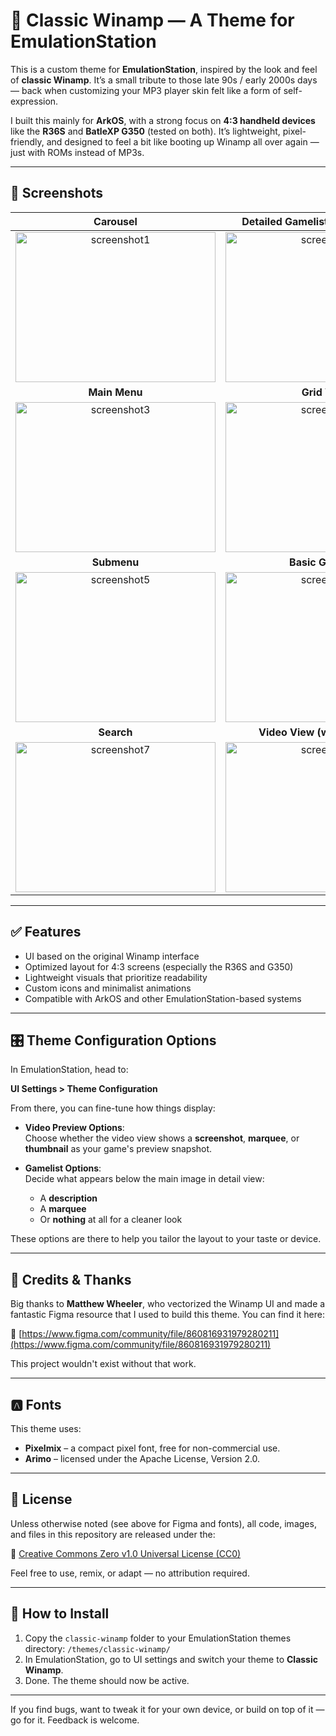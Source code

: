 # 🎵 Classic Winamp — A Theme for EmulationStation

This is a custom theme for **EmulationStation**, inspired by the look and feel of **classic Winamp**. It’s a small tribute to those late 90s / early 2000s days — back when customizing your MP3 player skin felt like a form of self-expression.

I built this mainly for **ArkOS**, with a strong focus on **4:3 handheld devices** like the **R36S** and **BatleXP G350** (tested on both). It’s lightweight, pixel-friendly, and designed to feel a bit like booting up Winamp all over again — just with ROMs instead of MP3s.

---

## 📸 Screenshots

| Carousel | Detailed Gamelist (w/ description) |
| :---: | :---: |
| <img width="320" height="240" alt="screenshot1" src="https://github.com/user-attachments/assets/b929cb7f-955f-4a69-8d17-1d8902c43df1" /> | <img width="320" height="240" alt="screenshot2" src="https://github.com/user-attachments/assets/38227057-1135-4fd2-b498-5741c9a2b80a" /> |
| **Main Menu** | **Grid View** |
| <img width="320" height="240" alt="screenshot3" src="https://github.com/user-attachments/assets/69f7f4e3-f1d7-4adb-a755-7410b24213c0" /> | <img width="320" height="240" alt="screenshot4" src="https://github.com/user-attachments/assets/89e63784-6f18-42f4-adc3-eb6456fb965b" /> |
| **Submenu** | **Basic Gamelist** |
| <img width="320" height="240" alt="screenshot5" src="https://github.com/user-attachments/assets/a1f1c73f-0a79-46aa-ae96-9ba7b9c606f7" /> | <img width="320" height="240" alt="screenshot6" src="https://github.com/user-attachments/assets/f249383c-c63f-454f-92d1-1f5f40cff4e7" /> |
| **Search** | **Video View (w/o metadata)** |
| <img width="320" height="240" alt="screenshot7" src="https://github.com/user-attachments/assets/bd15ef53-c22c-469f-8864-00ea3fb9901f" /> | <img width="320" height="240" alt="screenshot8" src="https://github.com/user-attachments/assets/48865432-c3d4-473a-b666-29f4d2aab7cc" /> |



---

## ✅ Features

- UI based on the original Winamp interface
- Optimized layout for 4:3 screens (especially the R36S and G350)
- Lightweight visuals that prioritize readability
- Custom icons and minimalist animations
- Compatible with ArkOS and other EmulationStation-based systems

---

## 🎛 Theme Configuration Options

In EmulationStation, head to:

**UI Settings > Theme Configuration**

From there, you can fine-tune how things display:

- **Video Preview Options**:  
  Choose whether the video view shows a **screenshot**, **marquee**, or **thumbnail** as your game's preview snapshot.

- **Gamelist Options**:  
  Decide what appears below the main image in detail view:  
  - A **description**  
  - A **marquee**  
  - Or **nothing** at all for a cleaner look

These options are there to help you tailor the layout to your taste or device.

---

## 🙏 Credits & Thanks

Big thanks to **Matthew Wheeler**, who vectorized the Winamp UI and made a fantastic Figma resource that I used to build this theme. You can find it here:

🔗 [https://www.figma.com/community/file/860816931979280211](https://www.figma.com/community/file/860816931979280211)

This project wouldn't exist without that work.

---

## 🅰️ Fonts

This theme uses:

- **Pixelmix** – a compact pixel font, free for non-commercial use.
- **Arimo** – licensed under the Apache License, Version 2.0.

---

## 📄 License

Unless otherwise noted (see above for Figma and fonts), all code, images, and files in this repository are released under the:

🔗 [Creative Commons Zero v1.0 Universal License (CC0)](https://creativecommons.org/publicdomain/zero/1.0/deed.en)

Feel free to use, remix, or adapt — no attribution required.

---

## 📂 How to Install

1. Copy the `classic-winamp` folder to your EmulationStation themes directory: `/themes/classic-winamp/`
2. In EmulationStation, go to UI settings and switch your theme to **Classic Winamp**.
3. Done. The theme should now be active.

---

If you find bugs, want to tweak it for your own device, or build on top of it — go for it. Feedback is welcome.
